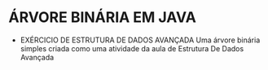 # ÁRVORE BINÁRIA EM JAVA
  * EXÉRCICIO DE ESTRUTURA DE DADOS AVANÇADA
Uma árvore binária simples criada como uma atividade da aula de Estrutura De Dados Avançada
